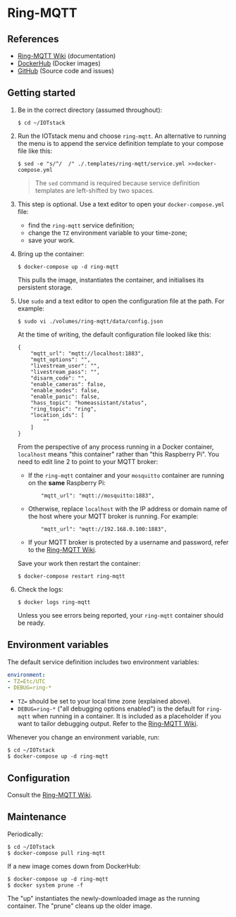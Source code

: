 # Ring-MQTT 

## References

- [Ring-MQTT Wiki](https://github.com/tsightler/ring-mqtt/wiki) (documentation)
- [DockerHub](https://hub.docker.com/r/tsightler/ring-mqtt) (Docker images)
- [GitHub](https://github.com/tsightler/ring-mqtt) (Source code and issues)

## Getting started

1. Be in the correct directory (assumed throughout):

	``` console
	$ cd ~/IOTstack
	```

2. Run the IOTstack menu and choose `ring-mqtt`. An alternative to running the menu is to append the service definition template to your compose file like this:

	``` console
	$ sed -e "s/^/  /" ./.templates/ring-mqtt/service.yml >>docker-compose.yml
	```
	
	> The `sed` command is required because service definition templates are left-shifted by two spaces.

3. This step is optional. Use a text editor to open your `docker-compose.yml` file:

	- find the `ring-mqtt` service definition;
	- change the `TZ` environment variable to your time-zone;
	- save your work.

4. Bring up the container:

	``` console
	$ docker-compose up -d ring-mqtt
	```

	This pulls the image, instantiates the container, and initialises its persistent storage.
	
5. Use `sudo` and a text editor to open the configuration file at the path. For example:

	``` console
	$ sudo vi ./volumes/ring-mqtt/data/config.json
	```

	At the time of writing, the default configuration file looked like this:

	``` { .json linenums="1" }
	{
	    "mqtt_url": "mqtt://localhost:1883",
	    "mqtt_options": "",
	    "livestream_user": "",
	    "livestream_pass": "",
	    "disarm_code": "",
	    "enable_cameras": false,
	    "enable_modes": false,
	    "enable_panic": false,
	    "hass_topic": "homeassistant/status",
	    "ring_topic": "ring",
	    "location_ids": [
	        ""
	    ]
	}
	```
	
	From the perspective of any process running in a Docker container, `localhost` means "this container" rather than "this Raspberry Pi". You need to edit line 2 to point to your MQTT broker:
	
	* If the `ring-mqtt` container and your `mosquitto` container are running on the **same** Raspberry Pi:

		``` { .json linenums="2" }
		    "mqtt_url": "mqtt://mosquitto:1883",
		```
	  
	* Otherwise, replace `localhost` with the IP address or domain name of the host where your MQTT broker is running. For example:

		``` { .json linenums="2" }
		    "mqtt_url": "mqtt://192.168.0.100:1883",
		```
	
	* If your MQTT broker is protected by a username and password, refer to the [Ring-MQTT Wiki](https://github.com/tsightler/ring-mqtt/wiki/Configuration-Details#global-configuration-options).

	Save your work then restart the container:
	
	``` console
	$ docker-compose restart ring-mqtt
	```

6. Check the logs:

	``` console
	$ docker logs ring-mqtt
	```
	
	Unless you see errors being reported, your `ring-mqtt` container should be ready.

## Environment variables

The default service definition includes two environment variables:

``` yaml
environment:
- TZ=Etc/UTC
- DEBUG=ring-*
```

* `TZ=` should be set to your local time zone (explained above).
* `DEBUG=ring-*` ("all debugging options enabled") is the default for `ring-mqtt` when running in a container. It is included as a placeholder if you want to tailor debugging output. Refer to the [Ring-MQTT Wiki](https://github.com/tsightler/ring-mqtt/wiki#debugging).

Whenever you change an environment variable, run:

``` console
$ cd ~/IOTstack
$ docker-compose up -d ring-mqtt
``` 

## Configuration

Consult the [Ring-MQTT Wiki](https://github.com/tsightler/ring-mqtt/wiki/Configuration-Details).

## Maintenance

Periodically:

``` console
$ cd ~/IOTstack
$ docker-compose pull ring-mqtt
```

If a new image comes down from DockerHub:

``` console
$ docker-compose up -d ring-mqtt
$ docker system prune -f
```

The "up" instantiates the newly-downloaded image as the running container. The "prune" cleans up the older image.
